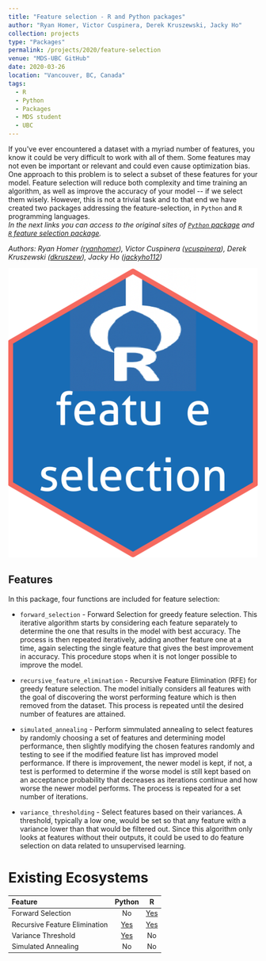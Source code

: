 ```yaml
---
title: "Feature selection - R and Python packages"
author: "Ryan Homer, Victor Cuspinera, Derek Kruszewski, Jacky Ho"
collection: projects
type: "Packages"
permalink: /projects/2020/feature-selection
venue: "MDS-UBC GitHub"
date: 2020-03-26
location: "Vancouver, BC, Canada"
tags:
  - R
  - Python
  - Packages
  - MDS student
  - UBC
---
```


If you've ever encountered a dataset with a myriad number of features, you know it could be very difficult to work with all of them. Some features may not even be important or relevant and could even cause optimization bias. One approach to this problem is to select a subset of these features for your model. Feature selection will reduce both complexity and time training an algorithm, as well as improve the accuracy of your model -- if we select them wisely. However, this is not a trivial task and to that end we have created two packages addressing the feature-selection, in `Python` and `R` programming languages.  
*In the next links you can access to the original sites of [`Python` package](https://github.com/UBC-MDS/feature-selection-python/) and [`R` feature selection package](https://github.com/UBC-MDS/feature-selection-r/).*  

*Authors: Ryan Homer ([ryanhomer](https://github.com/ryanhomer)), Victor Cuspinera ([vcuspinera](https://github.com/vcuspinera)), Derek Kruszewski ([dkruszew](https://github.com/dkruszew)), Jacky Ho ([jackyho112](https://github.com/jackyho112))*  

<img src="/images/feature_selection-logo.png" />

## Features
In this package, four functions are included for feature selection:

- `forward_selection` - Forward Selection for greedy feature selection. This iterative algorithm starts by considering each feature separately to determine the one that results in the model with best accuracy. The process is then repeated iteratively, adding another feature one at a time, again selecting the single feature that gives the best improvement in accuracy. This procedure stops when it is not longer possible to improve the model.

- `recursive_feature_elimination` - Recursive Feature Elimination (RFE) for greedy feature selection. The model initially considers all features with the goal of discovering the worst performing feature which is then removed from the dataset. This process is repeated until the desired number of features are attained.

- `simulated_annealing` - Perform simmulated annealing to select features by randomly choosing a set of features and determining model performance, then slightly modifying the chosen features randomly and testing to see if the modified feature list has improved model performance. If there is improvement, the newer model is kept, if not, a test is performed to determine if the worse model is still kept based on an acceptance probability that decreases as iterations continue and how worse the newer model performs. The process is repeated for a set number of iterations.

- `variance_thresholding` - Select features based on their variances. A threshold, typically a low one, would be set so that any feature with a variance lower than that would be filtered out. Since this algorithm only looks at features without their outputs, it could be used to do feature selection on data related to unsupervised learning.

# Existing Ecosystems

|Feature|Python |R    |
|:------|:-----:|:---:|
|Forward Selection  |No|[Yes](https://www.rdocumentation.org/packages/MXM/versions/0.9.4/topics/Forward%20selection)|
|Recursive Feature Elimination|[Yes](https://scikit-learn.org/stable/modules/generated/sklearn.feature_selection.RFE.html)|[Yes](https://www.rdocumentation.org/packages/caret/versions/6.0-85/topics/rfe)|
|Variance Threshold |[Yes](https://scikit-learn.org/stable/modules/generated/sklearn.feature_selection.VarianceThreshold.html)|No|
|Simulated Annealing|No|No|

